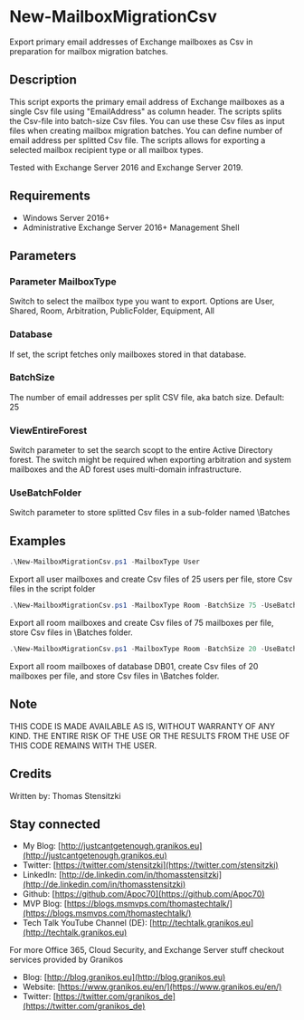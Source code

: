 # New-MailboxMigrationCsv

Export primary email addresses of Exchange mailboxes as Csv in preparation for mailbox migration batches.

## Description

This script exports the primary email address of Exchange mailboxes as a single Csv file using "EmailAddress" as column header. 
The scripts splits the Csv-file into batch-size Csv files. You can use these Csv files as input files when creating mailbox migration batches.
You can define number of email address per splitted Csv file.
The scripts allows for exporting a selected mailbox recipient type or all mailbox types.

Tested with Exchange Server 2016 and Exchange Server 2019.

## Requirements

- Windows Server 2016+
- Administrative Exchange Server 2016+ Management Shell

## Parameters

### Parameter MailboxType

Switch to select the mailbox type you want to export.
Options are User, Shared, Room, Arbitration, PublicFolder, Equipment, All

### Database

If set, the script fetches only mailboxes stored in that database.

### BatchSize

The number of email addresses per split CSV file, aka batch size.
Default: 25

### ViewEntireForest

Switch parameter to set the search scopt to the entire Active Directory forest.
The switch might be required when exporting arbitration and system mailboxes and the AD forest uses multi-domain infrastructure.

### UseBatchFolder

Switch parameter to store splitted Csv files in a sub-folder named \Batches

## Examples

``` PowerShell
.\New-MailboxMigrationCsv.ps1 -MailboxType User
```

Export all user mailboxes and create Csv files of 25 users per file, store Csv files in the script folder

``` PowerShell
.\New-MailboxMigrationCsv.ps1 -MailboxType Room -BatchSize 75 -UseBatchFolder
```

Export all room mailboxes and create Csv files of 75 mailboxes per file, store Csv files in \Batches folder.

``` PowerShell
.\New-MailboxMigrationCsv.ps1 -MailboxType Room -BatchSize 20 -UseBatchFolder -Database DB01
```

Export all room mailboxes of database DB01, create Csv files of 20 mailboxes per file, and store Csv files in \Batches folder.

## Note

THIS CODE IS MADE AVAILABLE AS IS, WITHOUT WARRANTY OF ANY KIND. THE ENTIRE
RISK OF THE USE OR THE RESULTS FROM THE USE OF THIS CODE REMAINS WITH THE USER.

## Credits

Written by: Thomas Stensitzki

## Stay connected

- My Blog: [http://justcantgetenough.granikos.eu](http://justcantgetenough.granikos.eu)
- Twitter: [https://twitter.com/stensitzki](https://twitter.com/stensitzki)
- LinkedIn: [http://de.linkedin.com/in/thomasstensitzki](http://de.linkedin.com/in/thomasstensitzki)
- Github: [https://github.com/Apoc70](https://github.com/Apoc70)
- MVP Blog: [https://blogs.msmvps.com/thomastechtalk/](https://blogs.msmvps.com/thomastechtalk/)
- Tech Talk YouTube Channel (DE): [http://techtalk.granikos.eu](http://techtalk.granikos.eu)

For more Office 365, Cloud Security, and Exchange Server stuff checkout services provided by Granikos

- Blog: [http://blog.granikos.eu](http://blog.granikos.eu)
- Website: [https://www.granikos.eu/en/](https://www.granikos.eu/en/)
- Twitter: [https://twitter.com/granikos_de](https://twitter.com/granikos_de)